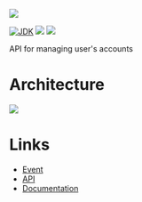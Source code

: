 [![](https://github.com/wutsi/wutsi-account-server/actions/workflows/master.yml/badge.svg)](https://github.com/wutsi/wutsi-account-server/actions/workflows/master.yml)

[![JDK](https://img.shields.io/badge/jdk-11-brightgreen.svg)](https://jdk.java.net/11/)
[![](https://img.shields.io/badge/maven-3.6-brightgreen.svg)](https://maven.apache.org/download.cgi)
![](https://img.shields.io/badge/language-kotlin-blue.svg)

API for managing user&#39;s accounts&#10;

# Architecture

![](https://www.plantuml.com/plantuml/png/TOwn2i9038RtF4MeyqtkKWSVG1n4f4Dw3RNqUYTtYHMAxsuLGL5l2YHV_kylar0K7HpOC9o3Poz8rWQTv_InEuuggJElaqaSBnmhN1pOkJ02DYHKKs8ichgO0ByUAi0RG2x5cDKFF-Dl-tg_msUeHB9zvrkJbgPMsxDK-42toifeSWB8YN5pjIVoBKE-sbyhbEmR7TmT)

# Links

- [Event](docs/Event.md)
- [API](https://wutsi.github.io/wutsi-account-server/api/)
- [Documentation](docs/)
